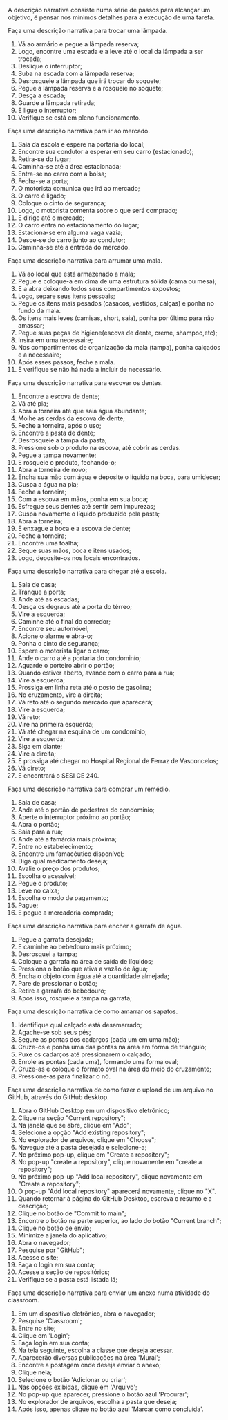 A descrição narrativa consiste numa série de passos para alcançar um objetivo, é pensar nos mínimos detalhes para a execução de uma tarefa.

Faça uma descrição narrativa para trocar uma lâmpada.

1. Vá ao armário e pegue a lâmpada reserva;
2. Logo, encontre uma escada e a leve até o local da lâmpada a ser trocada;
3. Deslique o interruptor;
4. Suba na escada com a lâmpada reserva;
5. Desrosqueie a lâmpada que irá trocar do soquete;
6. Pegue a lâmpada reserva e a rosqueie no soquete;
7. Desça a escada;
8. Guarde a lâmpada retirada;
9. E ligue o interruptor;
10. Verifique se está em pleno funcionamento.

Faça uma descrição narrativa para ir ao mercado.


1. Saia da escola e espere na portaria do local;
2. Encontre sua condutor a esperar em seu carro (estacionado);
3. Retira-se do lugar;
4. Caminha-se até a área estacionada;
5. Entra-se no carro com a bolsa;
6. Fecha-se a porta;
8. O motorista comunica que irá ao mercado;
9. O carro é ligado;
10. Coloque o cinto de segurança;
11. Logo, o motorista comenta sobre o que será comprado;
12. E dirige até o mercado;
13. O carro entra no estacionamento do lugar;
14. Estaciona-se em alguma vaga vazia;
15. Desce-se do carro junto ao condutor;
16. Caminha-se até a entrada do mercado.

Faça uma descrição narrativa para arrumar uma mala.

1. Vá ao local que está armazenado a mala;
2. Pegue e coloque-a em cima de uma estrutura sólida (cama ou mesa);
3. E a abra deixando todos seus compartimentos expostos;
4. Logo, separe seus itens pessoais;
5. Pegue os itens mais pesados (casacos, vestidos, calças) e ponha no fundo da mala.
6. Os itens mais leves (camisas, short, saia), ponha por último para não amassar;
8. Pegue suas peças de higiene(escova de dente, creme, shampoo,etc);
9. Insira em uma necessaire;
10. Nos compartimentos de organização da mala (tampa), ponha calçados e a necessaire;
11. Após esses passos, feche a mala.
12. E verifique se não há nada a incluir de necessário.

Faça uma descrição narrativa para escovar os dentes.

1. Encontre a escova de dente;
2. Vá até pia;
3. Abra a torneira até que saia água abundante;
4. Molhe as cerdas da escova de dente;
5. Feche a torneira, após o uso;
6. Encontre a pasta de dente;
7. Desrosqueie a tampa da pasta;
8. Pressione sob o produto na escova, até cobrir as cerdas.
9. Pegue a tampa novamente;
10. E rosqueie o produto, fechando-o;
11. Abra a torneira de novo;
12. Encha sua mão com água e deposite o líquido na boca, para umidecer;
13. Cuspa a água na pia;
14. Feche a torneira;
15. Com a escova em mãos, ponha em sua boca;
16. Esfregue seus dentes até sentir sem impurezas;
17. Cuspa novamente o líquido produzido pela pasta;
18. Abra a torneira;
19. E enxague a boca e a escova de dente;
20. Feche a torneira;
21. Encontre uma toalha;
22. Seque suas mãos, boca e itens usados;
23. Logo, deposite-os nos locais encontrados.


Faça uma descrição narrativa para chegar até a escola.

1. Saia de casa;
2. Tranque a porta;
3. Ande até as escadas;
4. Desça os degraus até a porta do térreo;
5. Vire a esquerda;
6. Caminhe até o final do corredor;
7. Encontre seu automóvel;
8. Acione o alarme e abra-o;
9. Ponha o cinto de segurança;
10. Espere o motorista ligar o carro;
11. Ande o carro até a portaria do condominío;
12. Aguarde o porteiro abrir o portão;
13. Quando estiver aberto, avance com o carro para a rua;
14. Vire a esquerda;
15. Prossiga em linha reta até o posto de gasolina;
16. No cruzamento, vire a direita;
17. Vá reto até o segundo mercado que aparecerá;
18. Vire a esquerda;
19. Vá reto;
20. Vire na primeira esquerda; 
22. Vá até chegar na esquina de um condomínio;
23. Vire a esquerda;
24. Siga em diante;
25. Vire a direita;
26. E prossiga até chegar no Hospital Regional de Ferraz de Vasconcelos;
27. Vá direto;
28. E encontrará o SESI CE 240.


Faça uma descrição narrativa para comprar um remédio.

1. Saia de casa;
2. Ande até o portão de pedestres do condomínio;
3. Aperte o interruptor próximo ao portão;
4. Abra o portão;
5. Saia para a rua;
6. Ande até a famárcia mais próxima;
7. Entre no estabelecimento;
8. Encontre um famacêutico disponível;
9. Diga qual medicamento deseja;
10. Avalie o preço dos produtos;
11. Escolha o acessível;
12. Pegue o produto;
13. Leve no caixa;
14. Escolha o modo de pagamento;
15. Pague;
16. E pegue a mercadoria comprada;


Faça uma descrição narrativa para encher a garrafa de água.

1. Pegue a garrafa desejada;
2. E caminhe ao bebedouro mais próximo;
3. Desrosquei a tampa;
4. Coloque a garrafa na área de saída de líquidos;
5. Pressiona o botão que ativa a vazão de água;
6. Encha o objeto com água até a quantidade almejada;
7. Pare de pressionar o botão;
8. Retire a garrafa do bebedouro;
9. Após isso, rosqueie a tampa na garrafa;

Faça uma descrição narrativa de como amarrar os sapatos.

1. Identifique qual calçado está desamarrado;
2. Agache-se sob seus pés;
3. Segure as pontas dos cadarços (cada um em uma mão);
4. Cruze-os e ponha uma das pontas na área em forma de triângulo;
5. Puxe os cadarços até pressionarem o calçado;
6. Enrole as pontas (cada uma), formando uma forma oval;
7. Cruze-as e coloque o formato oval na área do meio do cruzamento;
8. Pressione-as para finalizar o nó.

Faça uma descrição narrativa de como fazer o upload de um
arquivo no GitHub, através do GitHub desktop.

1. Abra o GitHub Desktop em um dispositivo eletrônico;
2. Clique na seção "Current repository";
3. Na janela que se abre, clique em "Add";
4. Selecione a opção "Add existing repository";
5. No explorador de arquivos, clique em "Choose";
6. Navegue até a pasta desejada e selecione-a;
7. No próximo pop-up, clique em "Create a repository";
8. No pop-up "create a repository", clique novamente em "create a repository";
9. No próximo pop-up "Add local repository", clique novamente em "Create a repository";
10. O pop-up "Add local repository" aparecerá novamente, clique no "X".
11. Quando retornar à página do GitHub Desktop, escreva o resumo e a descrição;
12. Clique no botão de "Commit to main";
13. Encontre o botão na parte superior, ao lado do botão "Current branch";
14. Clique no botão de envio;
15. Minimize a janela do aplicativo;
16. Abra o navegador;
17. Pesquise por "GitHub";
18. Acesse o site;
19. Faça o login em sua conta;
20. Acesse a seção de repositórios;
21. Verifique se a pasta está listada lá;

Faça uma descrição narrativa para enviar um anexo numa
atividade do classroom.

1. Em um dispositivo eletrônico, abra o navegador;
2. Pesquise 'Classroom';
3. Entre no site;
4. Clique em 'Login';
5. Faça login em sua conta;
6. Na tela seguinte, escolha a classe que deseja acessar.
7. Aparecerão diversas publicações na área 'Mural';
8. Encontre a postagem onde deseja enviar o anexo;
9. Clique nela;
10. Selecione o botão 'Adicionar ou criar';
11. Nas opções exibidas, clique em 'Arquivo';
12. No pop-up que aparecer, pressione o botão azul 'Procurar';
13. No explorador de arquivos, escolha a pasta que deseja;
14. Após isso, apenas clique no botão azul 'Marcar como concluída'.